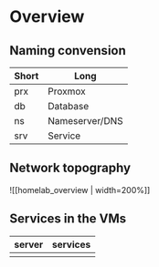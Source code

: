 # Overview

## Naming convension 


| Short | Long           |
| ----- | -------------- |
| prx   | Proxmox        |
| db    | Database       |
| ns    | Nameserver/DNS |
| srv   | Service        |

## Network topography

![[homelab_overview | width=200%]]

## Services in the VMs

| server | services |
|:------ | -------- |
|        |          |